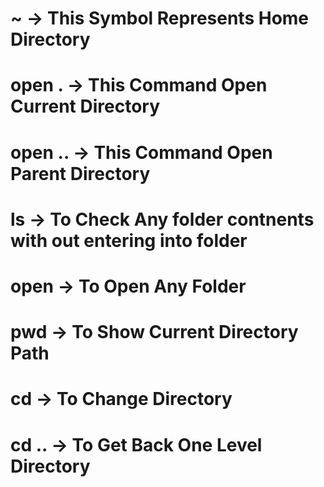 # ~ -> This Symbol Represents Home Directory

# open . -> This Command Open Current Directory

# open .. -> This Command Open Parent Directory

# ls <folder name> -> To Check Any folder contnents with out entering into folder

# open <folder name> -> To Open Any Folder

# pwd -> To Show Current Directory Path

# cd <folder name> -> To Change Directory

# cd .. -> To Get Back One Level Directory